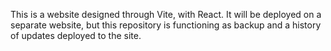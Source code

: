 This is a website designed through Vite, with React. It will be deployed on a separate website, but this repository is functioning as backup and a history of updates deployed to the site.